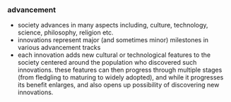 

### advancement

- society advances in many aspects including, culture, technology, science, philosophy, religion etc. 
- innovations represent major (and sometimes minor) milestones in various advancement tracks
- each innovation adds new cultural or technological features to the society centered around the population who discovered such innovations. these features can then progress through multiple stages (from fledgling to maturing to widely adopted), and while it progresses its benefit enlarges, and also opens up possibility of discovering new innovations.







